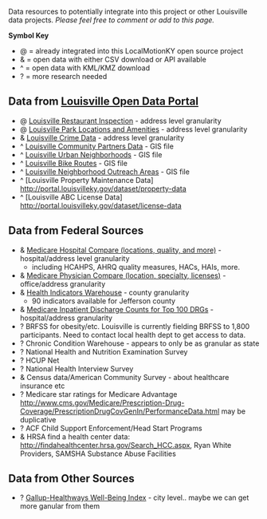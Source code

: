 Data resources to potentially integrate into this project or other Louisville data projects. _Please feel free to comment or add to this page._

__Symbol Key__
- @ = already integrated into this LocalMotionKY open source project
- & = open data with either CSV download or API available
- ^ = open data with KML/KMZ download
- ? = more research needed

Data from [Louisville Open Data Portal](http://portal.louisvilleky.gov/service/data)
------------------------------------------------------------------------------------
- @ [Louisville Restaurant Inspection](http://portal.louisvilleky.gov/dataset/restaurant-inspection-data) - address level granularity
- @ [Louisville Park Locations and Amenities](http://portal.louisvilleky.gov/dataset/park-data) - address level granularity
- & [Louisville Crime Data](http://portal.louisvilleky.gov/dataset/crime-data) - address level granularity
- ^ [Louisville Community Partners Data](http://portal.louisvilleky.gov/dataset/community-partners-data) - GIS file
- ^ [Louisville Urban Neighborhoods](http://portal.louisvilleky.gov/dataset/urban-neighborhoods) - GIS file
- ^ [Louisville Bike Routes](http://portal.louisvilleky.gov/dataset/bike-route-data) - GIS file
- ^ [Louisville Neighborhood Outreach Areas](http://portal.louisvilleky.gov/dataset/neighborhood-outreach-areas) - GIS file
- ^ [Louisville Property Maintenance Data] http://portal.louisvilleky.gov/dataset/property-data
- ^ [Louisville ABC License Data] http://portal.louisvilleky.gov/dataset/license-data

Data from Federal Sources
-------------------------
- & [Medicare Hospital Compare (locations, quality, and more)](https://data.medicare.gov/data/hospital-compare) - hospital/address level granularity
  - including HCAHPS, AHRQ quality measures, HACs, HAIs, more. 
- & [Medicare Physician Compare (location, specialty, licenses)](https://data.medicare.gov/data/physician-compare) - office/address granularity
- & [Health Indicators Warehouse](http://healthindicators.gov/Indicators/) - county granularity
  - 90 indicators available for Jefferson county
- & [Medicare Inpatient Discharge Counts for Top 100 DRGs](http://www.cms.gov/Research-Statistics-Data-and-Systems/Statistics-Trends-and-Reports/Medicare-Provider-Charge-Data/Inpatient.html) - hospital/address granularity 
- ? BRFSS for obesity/etc. Louisville is currently fielding BRFSS to 1,800 participants. Need to contact local health dept to get access to data. 
- ? Chronic Condition Warehouse - appears to only be as granular as state
- ? National Health and Nutrition Examination Survey
- ? HCUP Net
- ? National Health Interview Survey
- & Census data/American Community Survey - about healthcare insurance etc
- ? Medicare star ratings for Medicare Advantage http://www.cms.gov/Medicare/Prescription-Drug-Coverage/PrescriptionDrugCovGenIn/PerformanceData.html may be duplicative
- ? ACF Child Support Enforcement/Head Start Programs
- & HRSA find a health center data: http://findahealthcenter.hrsa.gov/Search_HCC.aspx, Ryan White Providers, SAMSHA Substance Abuse Facilities

Data from Other Sources
-----------------------
- ? [Gallup-Healthways Well-Being Index](http://www.well-beingindex.com/stateCongresDistrictRank.asp) - city level.. maybe we can get more ganular from them
